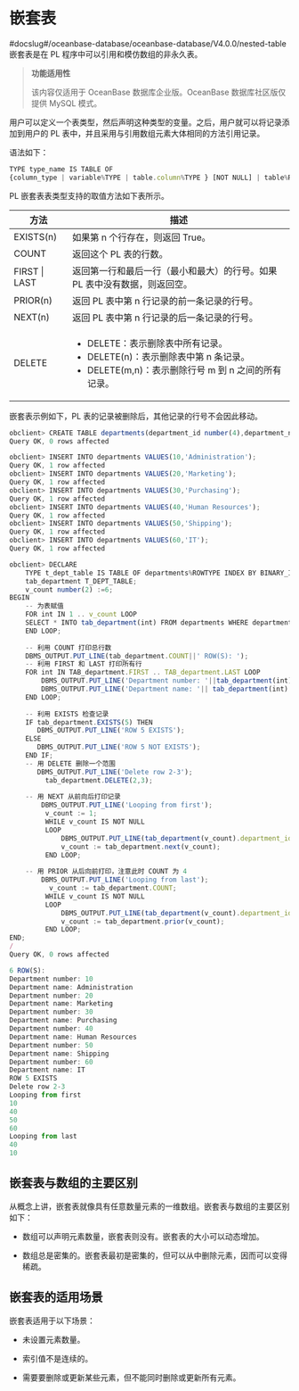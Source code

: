 嵌套表 
========================
#docslug#/oceanbase-database/oceanbase-database/V4.0.0/nested-table
嵌套表是在 PL 程序中可以引用和模仿数组的非永久表。

>**功能适用性**
>
>该内容仅适用于 OceanBase 数据库企业版。OceanBase 数据库社区版仅提供 MySQL 模式。

用户可以定义一个表类型，然后声明这种类型的变量。之后，用户就可以将记录添加到用户的 PL 表中，并且采用与引用数组元素大体相同的方法引用记录。

语法如下：

```javascript
TYPE type_name IS TABLE OF
{column_type | variable%TYPE | table.column%TYPE } [NOT NULL] | table%ROWTYPE
```



PL 嵌套表表类型支持的取值方法如下表所示。


|    **方法**     |                                                                                                     **描述**                                                                                                     |
|---------------|----------------------------------------------------------------------------------------------------------------------------------------------------------------------------------------------------------------|
| EXISTS(n)     | 如果第 n 个行存在，则返回 True。                                                                                                                                                                                           |
| COUNT         | 返回这个 PL 表的行数。                                                                                                                                                                                                  |
| FIRST \| LAST | 返回第一行和最后一行（最小和最大）的行号。如果 PL 表中没有数据，则返回空。                                                                                                                                                                        |
| PRIOR(n)      | 返回 PL 表中第 n 行记录的前一条记录的行号。                                                                                                                                                                                      |
| NEXT(n)       | 返回 PL 表中第 n 行记录的后一条记录的行号。                                                                                                                                                                                      |
| DELETE        | <ul><li> DELETE：表示删除表中所有记录。   </li><li> DELETE(n)：表示删除表中第 n 条记录。   </li><li> DELETE(m,n)：表示删除行号 m 到 n 之间的所有记录。</li></ul>    |



嵌套表示例如下，PL 表的记录被删除后，其他记录的行号不会因此移动。

```javascript
obclient> CREATE TABLE departments(department_id number(4),department_name varchar2(15));
Query OK, 0 rows affected 

obclient> INSERT INTO departments VALUES(10,'Administration');
Query OK, 1 row affected 
obclient> INSERT INTO departments VALUES(20,'Marketing');
Query OK, 1 row affected 
obclient> INSERT INTO departments VALUES(30,'Purchasing');
Query OK, 1 row affected 
obclient> INSERT INTO departments VALUES(40,'Human Resources');
Query OK, 1 row affected 
obclient> INSERT INTO departments VALUES(50,'Shipping');
Query OK, 1 row affected 
obclient> INSERT INTO departments VALUES(60,'IT');
Query OK, 1 row affected 

obclient> DECLARE
    TYPE t_dept_table IS TABLE OF departments%ROWTYPE INDEX BY BINARY_INTEGER;
    tab_department T_DEPT_TABLE;
    v_count number(2) :=6;
BEGIN
    -- 为表赋值
    FOR int IN 1 .. v_count LOOP
    SELECT * INTO tab_department(int) FROM departments WHERE department_id=int*10;
    END LOOP;
  
    -- 利用 COUNT 打印总行数
    DBMS_OUTPUT.PUT_LINE(tab_department.COUNT||' ROW(S): ');
    -- 利用 FIRST 和 LAST 打印所有行
    FOR int IN TAB_department.FIRST .. TAB_department.LAST LOOP
        DBMS_OUTPUT.PUT_LINE('Department number: '||tab_department(int).department_id);
        DBMS_OUTPUT.PUT_LINE('Department name: '|| tab_department(int).department_name);
    END LOOP;
 
    -- 利用 EXISTS 检查记录
    IF tab_department.EXISTS(5) THEN
       DBMS_OUTPUT.PUT_LINE('ROW 5 EXISTS');
    ELSE
       DBMS_OUTPUT.PUT_LINE('ROW 5 NOT EXISTS');
    END IF;
    -- 用 DELETE 删除一个范围
       DBMS_OUTPUT.PUT_LINE('Delete row 2-3');
         tab_department.DELETE(2,3);
   
    -- 用 NEXT 从前向后打印记录
        DBMS_OUTPUT.PUT_LINE('Looping from first');
         v_count := 1;
         WHILE v_count IS NOT NULL
         LOOP
             DBMS_OUTPUT.PUT_LINE(tab_department(v_count).department_id);
             v_count := tab_department.next(v_count);
         END LOOP;
    
    -- 用 PRIOR 从后向前打印，注意此时 COUNT 为 4
        DBMS_OUTPUT.PUT_LINE('Looping from last');
          v_count := tab_department.COUNT;
         WHILE v_count IS NOT NULL
         LOOP
             DBMS_OUTPUT.PUT_LINE(tab_department(v_count).department_id);
             v_count := tab_department.prior(v_count);
         END LOOP;
END;
/
Query OK, 0 rows affected 

6 ROW(S):
Department number: 10
Department name: Administration
Department number: 20
Department name: Marketing
Department number: 30
Department name: Purchasing
Department number: 40
Department name: Human Resources
Department number: 50
Department name: Shipping
Department number: 60
Department name: IT
ROW 5 EXISTS
Delete row 2-3
Looping from first
10
40
50
60
Looping from last
40
10
```



嵌套表与数组的主要区别 
--------------------

从概念上讲，嵌套表就像具有任意数量元素的一维数组。嵌套表与数组的主要区别如下：

* 数组可以声明元素数量，嵌套表则没有。嵌套表的大小可以动态增加。

  

* 数组总是密集的。嵌套表最初是密集的，但可以从中删除元素，因而可以变得稀疏。

  




嵌套表的适用场景 
-----------------

嵌套表适用于以下场景：

* 未设置元素数量。

  

* 索引值不是连续的。

  

* 需要要删除或更新某些元素，但不能同时删除或更新所有元素。

  



